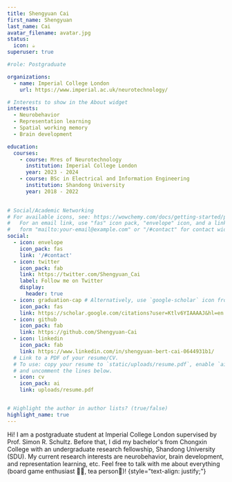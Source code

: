 ```yaml
---
title: Shengyuan Cai
first_name: Shengyuan
last_name: Cai
avatar_filename: avatar.jpg
status:
  icon: ☕️
superuser: true

#role: Postgraduate

organizations:
  - name: Imperial College London
    url: https://www.imperial.ac.uk/neurotechnology/

# Interests to show in the About widget
interests:
  - Neurobehavior
  - Representation learning
  - Spatial working memory
  - Brain development

education:
  courses:
    - course: Mres of Neurotechnology
      institution: Imperial College London
      year: 2023 - 2024
    - course: BSc in Electrical and Information Engineering
      institution: Shandong University
      year: 2018 - 2022

  
# Social/Academic Networking
# For available icons, see: https://wowchemy.com/docs/getting-started/page-builder/#icons
#   For an email link, use "fas" icon pack, "envelope" icon, and a link in the
#   form "mailto:your-email@example.com" or "/#contact" for contact widget.
social:
  - icon: envelope
    icon_pack: fas
    link: '/#contact'
  - icon: twitter
    icon_pack: fab
    link: https://twitter.com/Shengyuan_Cai
    label: Follow me on Twitter
    display:
      header: true
  - icon: graduation-cap # Alternatively, use `google-scholar` icon from `ai` icon pack
    icon_pack: fas
    link: https://scholar.google.com/citations?user=Ktlv6YIAAAAJ&hl=en
  - icon: github
    icon_pack: fab
    link: https://github.com/Shengyuan-Cai
  - icon: linkedin
    icon_pack: fab
    link: https://www.linkedin.com/in/shengyuan-bert-cai-0644931b1/
  # Link to a PDF of your resume/CV.
  # To use: copy your resume to `static/uploads/resume.pdf`, enable `ai` icons in `params.yaml`,
  # and uncomment the lines below.
  - icon: cv
    icon_pack: ai
    link: uploads/resume.pdf


# Highlight the author in author lists? (true/false)
highlight_name: true
---
```


Hi! I am a postgraduate student at Imperial College London supervised by Prof. Simon R. Schultz.
Before that, I did my bachelor's from Chongxin College with an undergraduate research fellowship, Shandong University (SDU). 
My current research interests are neurobehavior, brain development, and representation learning, etc. Feel free to talk with me about everything (board game enthusiast 📔🧮, tea person🍵)!
{style="text-align: justify;"}
